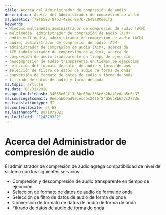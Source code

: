 ```yaml
---
title: Acerca del Administrador de compresión de audio
description: Acerca del Administrador de compresión de audio
ms.assetid: f78fb580-87b3-48ec-9e76-3649a80ee1f2
keywords:
- Windows multimedia,administrador de compresión de audio (ACM)
- multimedia, administrador de compresión de audio (ACM)
- audio multimedia, administrador de compresión de audio (ACM)
- audio, administrador de compresión de audio (ACM)
- administrador de compresión de audio (ACM), acerca de
- ACM (administrador de compresión de audio), acerca de
- compresión de audio transparente en tiempo de ejecución
- descompresión de audio transparente en tiempo de ejecución
- selección del formato de datos de audio y forma de onda
- selección de filtro de datos de audio de forma de onda
- conversión de formato de datos de audio y forma de onda
- filtrado de datos de audio y forma de onda
ms.topic: article
ms.date: 05/31/2018
ms.openlocfilehash: 34055e62f13e3bc60ec538e6c2ba41edab5e0c37
ms.sourcegitcommit: 9eebab0ead09cecdbc24f5f84d56c8b6a7c22736
ms.translationtype: MT
ms.contentlocale: es-ES
ms.lasthandoff: 09/10/2021
ms.locfileid: "124370322"
---
```

# <a name="about-the-audio-compression-manager"></a>Acerca del Administrador de compresión de audio

El administrador de compresión de audio agrega compatibilidad de nivel de sistema con los siguientes servicios:

-   Compresión y descompresión de audio transparente en tiempo de ejecución
-   Selección de formato de datos de audio de forma de onda
-   Selección de filtro de datos de audio de forma de onda
-   Conversión de formato de datos de audio de forma de onda
-   Filtrado de datos de audio de forma de onda

 

 




